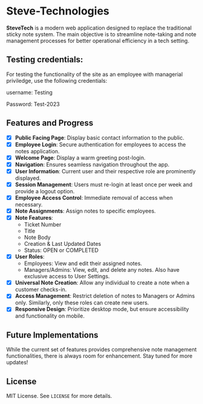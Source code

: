 # Steve-Technologies

**SteveTech** is a modern web application designed to replace the traditional sticky note system. The main objective is to streamline note-taking and note management processes for better operational efficiency in a tech setting.

## Testing credentials:

For testing the functionality of the site as an employee with managerial priviledge, use the following credentials:

username: Testing

Password: Test-2023

## Features and Progress

- [X] **Public Facing Page**: Display basic contact information to the public.
- [X] **Employee Login**: Secure authentication for employees to access the notes application.
- [X] **Welcome Page**: Display a warm greeting post-login.
- [X] **Navigation**: Ensures seamless navigation throughout the app.
- [X] **User Information**: Current user and their respective role are prominently displayed.
- [X] **Session Management**: Users must re-login at least once per week and provide a logout option.
- [X] **Employee Access Control**: Immediate removal of access when necessary.
- [X] **Note Assignments**: Assign notes to specific employees.
- [X] **Note Features**:
  - Ticket Number
  - Title
  - Note Body
  - Creation & Last Updated Dates
  - Status: OPEN or COMPLETED
- [X] **User Roles**:
  - Employees: View and edit their assigned notes.
  - Managers/Admins: View, edit, and delete any notes. Also have exclusive access to User Settings.
- [X] **Universal Note Creation**: Allow any individual to create a note when a customer checks-in.
- [X] **Access Management**: Restrict deletion of notes to Managers or Admins only. Similarly, only these roles can create new users.
- [X] **Responsive Design**: Prioritize desktop mode, but ensure accessibility and functionality on mobile.

## Future Implementations

While the current set of features provides comprehensive note management functionalities, there is always room for enhancement. Stay tuned for more updates!

## License

MIT License. See `LICENSE` for more details.
